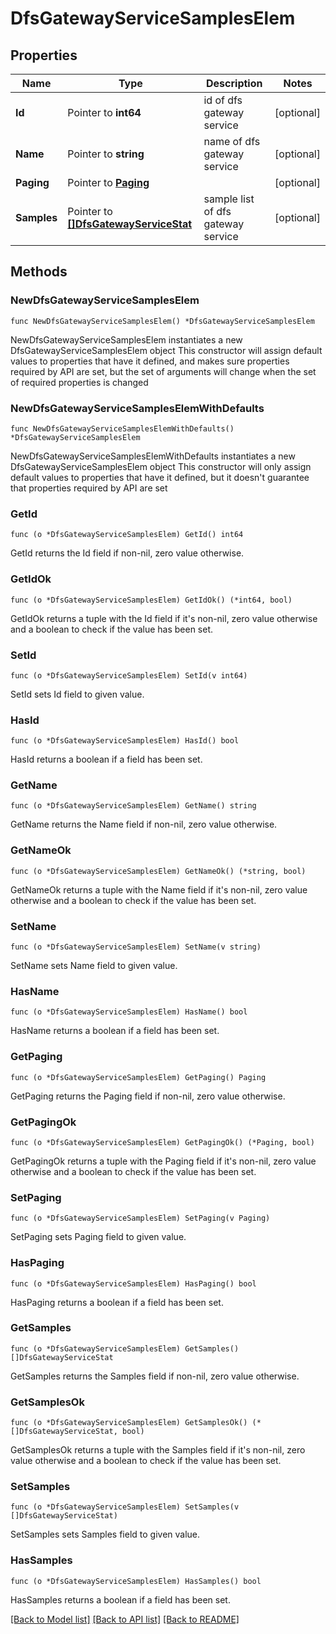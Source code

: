 # DfsGatewayServiceSamplesElem

## Properties

Name | Type | Description | Notes
------------ | ------------- | ------------- | -------------
**Id** | Pointer to **int64** | id of dfs gateway service | [optional] 
**Name** | Pointer to **string** | name of dfs gateway service | [optional] 
**Paging** | Pointer to [**Paging**](Paging.md) |  | [optional] 
**Samples** | Pointer to [**[]DfsGatewayServiceStat**](DfsGatewayServiceStat.md) | sample list of dfs gateway service | [optional] 

## Methods

### NewDfsGatewayServiceSamplesElem

`func NewDfsGatewayServiceSamplesElem() *DfsGatewayServiceSamplesElem`

NewDfsGatewayServiceSamplesElem instantiates a new DfsGatewayServiceSamplesElem object
This constructor will assign default values to properties that have it defined,
and makes sure properties required by API are set, but the set of arguments
will change when the set of required properties is changed

### NewDfsGatewayServiceSamplesElemWithDefaults

`func NewDfsGatewayServiceSamplesElemWithDefaults() *DfsGatewayServiceSamplesElem`

NewDfsGatewayServiceSamplesElemWithDefaults instantiates a new DfsGatewayServiceSamplesElem object
This constructor will only assign default values to properties that have it defined,
but it doesn't guarantee that properties required by API are set

### GetId

`func (o *DfsGatewayServiceSamplesElem) GetId() int64`

GetId returns the Id field if non-nil, zero value otherwise.

### GetIdOk

`func (o *DfsGatewayServiceSamplesElem) GetIdOk() (*int64, bool)`

GetIdOk returns a tuple with the Id field if it's non-nil, zero value otherwise
and a boolean to check if the value has been set.

### SetId

`func (o *DfsGatewayServiceSamplesElem) SetId(v int64)`

SetId sets Id field to given value.

### HasId

`func (o *DfsGatewayServiceSamplesElem) HasId() bool`

HasId returns a boolean if a field has been set.

### GetName

`func (o *DfsGatewayServiceSamplesElem) GetName() string`

GetName returns the Name field if non-nil, zero value otherwise.

### GetNameOk

`func (o *DfsGatewayServiceSamplesElem) GetNameOk() (*string, bool)`

GetNameOk returns a tuple with the Name field if it's non-nil, zero value otherwise
and a boolean to check if the value has been set.

### SetName

`func (o *DfsGatewayServiceSamplesElem) SetName(v string)`

SetName sets Name field to given value.

### HasName

`func (o *DfsGatewayServiceSamplesElem) HasName() bool`

HasName returns a boolean if a field has been set.

### GetPaging

`func (o *DfsGatewayServiceSamplesElem) GetPaging() Paging`

GetPaging returns the Paging field if non-nil, zero value otherwise.

### GetPagingOk

`func (o *DfsGatewayServiceSamplesElem) GetPagingOk() (*Paging, bool)`

GetPagingOk returns a tuple with the Paging field if it's non-nil, zero value otherwise
and a boolean to check if the value has been set.

### SetPaging

`func (o *DfsGatewayServiceSamplesElem) SetPaging(v Paging)`

SetPaging sets Paging field to given value.

### HasPaging

`func (o *DfsGatewayServiceSamplesElem) HasPaging() bool`

HasPaging returns a boolean if a field has been set.

### GetSamples

`func (o *DfsGatewayServiceSamplesElem) GetSamples() []DfsGatewayServiceStat`

GetSamples returns the Samples field if non-nil, zero value otherwise.

### GetSamplesOk

`func (o *DfsGatewayServiceSamplesElem) GetSamplesOk() (*[]DfsGatewayServiceStat, bool)`

GetSamplesOk returns a tuple with the Samples field if it's non-nil, zero value otherwise
and a boolean to check if the value has been set.

### SetSamples

`func (o *DfsGatewayServiceSamplesElem) SetSamples(v []DfsGatewayServiceStat)`

SetSamples sets Samples field to given value.

### HasSamples

`func (o *DfsGatewayServiceSamplesElem) HasSamples() bool`

HasSamples returns a boolean if a field has been set.


[[Back to Model list]](../README.md#documentation-for-models) [[Back to API list]](../README.md#documentation-for-api-endpoints) [[Back to README]](../README.md)


